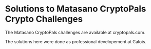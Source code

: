 Solutions to Matasano CryptoPals Crypto Challenges
==================================================

The Matasano CryptoPals challenges are available at cryptopals.com.

The solutions here were done as professional developement at
Galois.
